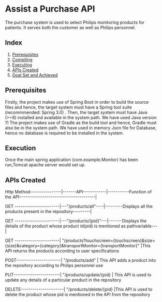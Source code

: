 # Assist a Purchase API


The purchase system is used to select Philips monitoring products for patients.
It serves both the customer as well as Philips personnel.

## Index
1. [Prerequisites](#Prerequisites)
2. [Compiling](#Compiling)
3. [Executing](#Executing)
4. [APIs Created](#ApiCreated)
5. [Goal Set and Achieved](#Goalset)


## Prerequisites
Firstly, the project makes use of Spring Boot in order to build the source files and hence, the target system must have a Spring tool suite (recommmended: Spring 3.0) .
Then, the target system must have Java (>=8) installed and available in the system path. We have used Java version 11
The project makes use of Gradle as the build tool and hence, Gradle must also be in the system path.
We have used in memory Json file for Database, hence no database is required to be installed in the system.

## Execution
Once the main spring application (com.example.Monitor) has been run,Tomcat apache server would set up.

## APIs Created
Http Method----------------|-------API------------|-----------Function of the API---------------------------------------|

GET -----------------------|---"/products/all"----|---------Displays all the products present in the repository---------|

GET -----------------------|---"/products/{pid}"---|-------Displays the details of the product whose product id(pid) is mentioned as pathvariable---|

GET -----------------------|  "/products?touchscreen={touchscreen}&size={size}&category={category}&transportMonitor={transportMonitor}"  |This API returns the products according to user specifications

POST-----------------------|  "/products/add"     | This API adds a product into the repository according to Philips personnel use

PUT------------------------|  "/products/update/{pid}  | This API is used to update any details of a particular product in the repository 

DELETE----------------------|  "/products/delete/{pid}  |This API is used to delete the product whose pid is mentioned in the API from the repository






